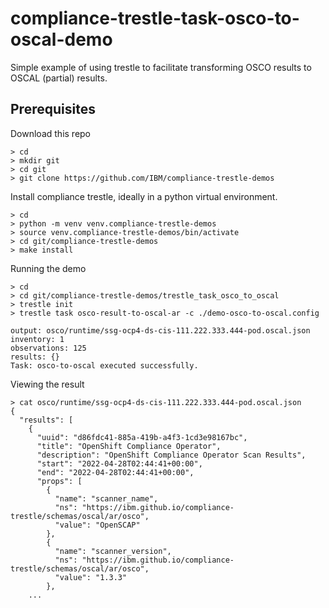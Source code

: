 # compliance-trestle-task-osco-to-oscal-demo

Simple example of using trestle to facilitate transforming OSCO results to OSCAL (partial) results.

## Prerequisites

Download this repo

```
> cd
> mkdir git
> cd git
> git clone https://github.com/IBM/compliance-trestle-demos
```

Install compliance trestle, ideally in a python virtual environment.

```
> cd
> python -m venv venv.compliance-trestle-demos
> source venv.compliance-trestle-demos/bin/activate
> cd git/compliance-trestle-demos
> make install
```

Running the demo

```
> cd
> cd git/compliance-trestle-demos/trestle_task_osco_to_oscal
> trestle init
> trestle task osco-result-to-oscal-ar -c ./demo-osco-to-oscal.config

output: osco/runtime/ssg-ocp4-ds-cis-111.222.333.444-pod.oscal.json
inventory: 1
observations: 125
results: {}
Task: osco-to-oscal executed successfully.
```

Viewing the result

```
> cat osco/runtime/ssg-ocp4-ds-cis-111.222.333.444-pod.oscal.json
{
  "results": [
    {
      "uuid": "d86fdc41-885a-419b-a4f3-1cd3e98167bc",
      "title": "OpenShift Compliance Operator",
      "description": "OpenShift Compliance Operator Scan Results",
      "start": "2022-04-28T02:44:41+00:00",
      "end": "2022-04-28T02:44:41+00:00",
      "props": [
        {
          "name": "scanner_name",
          "ns": "https://ibm.github.io/compliance-trestle/schemas/oscal/ar/osco",
          "value": "OpenSCAP"
        },
        {
          "name": "scanner_version",
          "ns": "https://ibm.github.io/compliance-trestle/schemas/oscal/ar/osco",
          "value": "1.3.3"
        },
    ...
```
